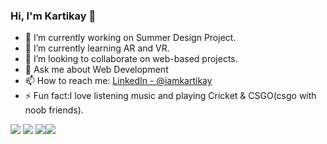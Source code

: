 ### Hi, I'm Kartikay 👋

- 🔭 I’m currently working on Summer Design Project.
- 🌱 I’m currently learning AR and VR.
- 👯 I’m looking to collaborate on web-based projects.
- 💬 Ask me about Web Development
- 📫 How to reach me: [LinkedIn - @iamkartikay](https://www.linkedin.com/in/iamkartikay/) 
- ⚡ Fun fact:I love listening music and playing Cricket & CSGO(csgo with noob friends). 


<img src="https://github-readme-stats.vercel.app/api?username=KARTIKAY-SARSWAT&&show_icons=true&title_color=ffffff&icon_color=bb2acf&text_color=daf7dc&bg_color=151515"> <img src="https://github-readme-stats.vercel.app/api/top-langs/?username=KARTIKAY-SARSWAT&&show_icons=true&title_color=ffffff&icon_color=bb2acf&text_color=daf7dc&bg_color=151515">
<img src="https://github-readme-stats.vercel.app/api/pin/?username=KARTIKAY-SARSWAT&repo=notes&&show_icons=true&title_color=ffffff&icon_color=bb2acf&text_color=daf7dc&bg_color=151515"><img src="https://github-readme-stats.vercel.app/api/pin/?username=KARTIKAY-SARSWAT&repo=ToDo-List&&show_icons=true&title_color=ffffff&icon_color=bb2acf&text_color=daf7dc&bg_color=151515">
